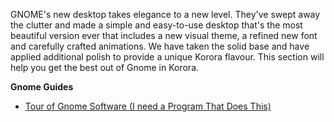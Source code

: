 GNOME's new desktop takes elegance to a new level. They've swept away the clutter and made a simple and easy-to-use desktop that's the most beautiful version ever that includes a new visual theme, a refined new font and carefully crafted animations. We have taken the solid base and have applied additional polish to provide a unique Korora flavour. This section will help you get the best out of Gnome in Korora.

**Gnome Guides**

- [Tour of Gnome Software (I need a Program That Does This)](https://kororaproject.org/support/documentation/tour-of-gnome-software-i-need-a-program-that-does-this)
